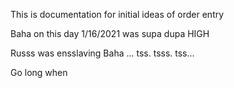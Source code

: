 This is documentation for initial ideas of order entry

Baha on this day 1/16/2021 was supa dupa HIGH

Russs was ensslaving Baha ... tss. tsss. tss...

Go long when 

